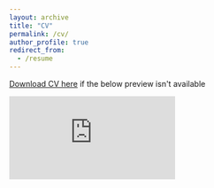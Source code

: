 ```yaml
---
layout: archive
title: "CV"
permalink: /cv/
author_profile: true
redirect_from:
  - /resume
---
```


[Download CV here](https://drive.google.com/file/d/14yQ1mGR89_m-VdHpdWCzdRR3ZpOtG0qD/view?usp=sharing) if the below preview isn't available

<embed src="https://drive.google.com/file/d/14yQ1mGR89_m-VdHpdWCzdRR3ZpOtG0qD//preview" type="application/pdf">
